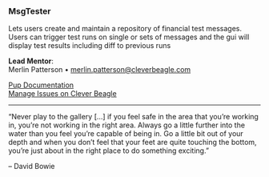 ### MsgTester
Lets users create and maintain a repository of financial test messages. Users can trigger test runs on single or sets of messages and the gui will display test results including diff to previous runs

**Lead Mentor**: <br />
Merlin Patterson • merlin.patterson@cleverbeagle.com

[Pup Documentation](https://cleverbeagle.com/pup) <br />
[Manage Issues on Clever Beagle](https://app.cleverbeagle.com/products/FXSqWYxjoSnj7jnJs/issues)

---

“Never play to the gallery […] if you feel safe in the area that you’re working in, you’re not working in the right area. Always go a little further into the water than you feel you’re capable of being in. Go a little bit out of your depth and when you don’t feel that your feet are quite touching the bottom, you’re just about in the right place to do something exciting.” <br />

– David Bowie
